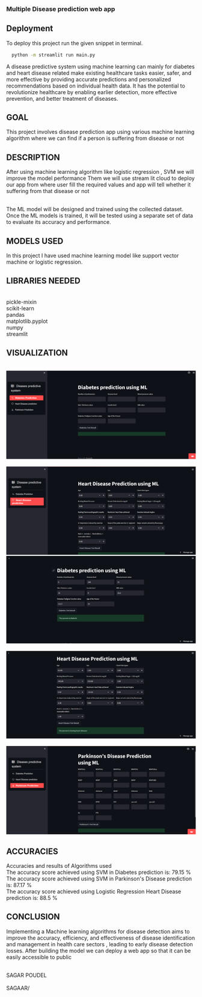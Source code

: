 ### Multiple Disease prediction web app

## Deployment

To deploy this project run the given snippet in terminal.

```bash
  python -m streamlit run main.py
```
<p>A disease predictive system using machine learning can mainly for diabetes and heart disease related make existing healthcare tasks easier, safer, and more effective by providing accurate predictions and personalized recommendations based on individual health data. It has the potential to revolutionize healthcare by enabling earlier detection, more effective prevention, and better treatment of diseases.</p>


## GOAL

This project involves disease prediction app using various machine learning algorithm where we can find if a person is suffering from disease or not


## DESCRIPTION

After using machine learning algorithm like logistic regression , SVM we will improve the model performance
Them we will use stream lit cloud to deploy our app from where user fill the required values and app will tell whether it suffering from that disease or not

<br>The ML model will be designed and trained using the collected dataset.
<br>Once the ML models is trained, it will be tested using a separate set of data to evaluate its accuracy and performance.


## MODELS USED

In this project I have used machine learning model like support vector machine or logistic regression.

## LIBRARIES NEEDED

<br>pickle-mixin
<br>scikit-learn
<br>pandas
<br>matplotlib.pyplot
<br>numpy
<br>streamlit

## VISUALIZATION

<br>![dataset](https://github.com/sher-gaha/Disease_prediction/blob/main/images/img1.png)</br>
<br>![accuracy](https://github.com/sher-gaha/Disease_prediction/blob/main/images/Screenshot%202023-03-31%20212018.png)
<br>![multiple prediction](https://github.com/sher-gaha/Disease_prediction/blob/main/images/Screenshot%202023-03-31%20211719.png)</br>
<br>![multiple prediction](https://github.com/sher-gaha/Disease_prediction/blob/main/images/Screenshot%202023-03-31%20211527.png)</br>
<br>![hr](https://github.com/sher-gaha/Disease_prediction/blob/main/images/img2.png)

## ACCURACIES

Accuracies and results of Algorithms used
<br>The accuracy score achieved using SVM in Diabetes prediction is: 79.15 %
<br>The accuracy score achieved using SVM in Parkinson's Disease prediction is: 87.17 %
<br>The accuracy score achieved using Logistic Regression Heart Disease prediction is: 88.5 %

## CONCLUSION

Implementing a Machine learning algorithms for disease detection aims to improve the accuracy, efficiency, and effectiveness of disease identification and management in health care sectors , leading to early disease detection losses.
After building the model we can deploy a web app so that it can be easily accessible to public

<br>SAGAR POUDEL</br>
<br>SAGAAR/<br>
